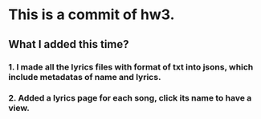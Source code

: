 <h1>This is a commit of hw3.</h1>
<h2>What I added this time?<br>
  <h3>1. I made all the lyrics files with format of txt into jsons, which include metadatas of name and lyrics.<br>
  <h3>2. Added a lyrics page for each song, click its name to have a view.
